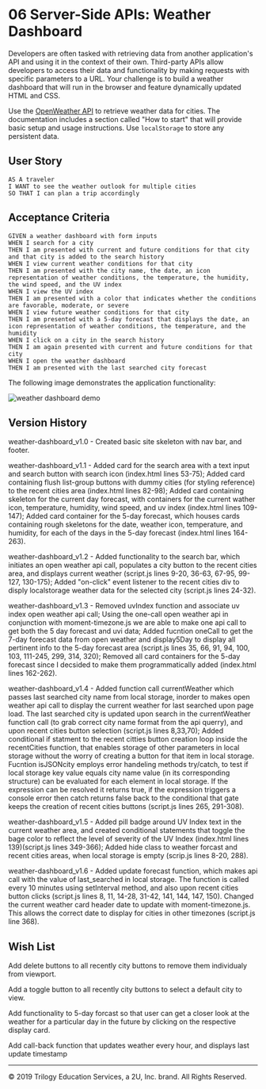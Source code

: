 # 06 Server-Side APIs: Weather Dashboard

Developers are often tasked with retrieving data from another application's API and using it in the context of their own. Third-party APIs allow developers to access their data and functionality by making requests with specific parameters to a URL. Your challenge is to build a weather dashboard that will run in the browser and feature dynamically updated HTML and CSS.

Use the [OpenWeather API](https://openweathermap.org/api) to retrieve weather data for cities. The documentation includes a section called "How to start" that will provide basic setup and usage instructions. Use `localStorage` to store any persistent data.

## User Story

```
AS A traveler
I WANT to see the weather outlook for multiple cities
SO THAT I can plan a trip accordingly
```

## Acceptance Criteria

```
GIVEN a weather dashboard with form inputs
WHEN I search for a city
THEN I am presented with current and future conditions for that city and that city is added to the search history
WHEN I view current weather conditions for that city
THEN I am presented with the city name, the date, an icon representation of weather conditions, the temperature, the humidity, the wind speed, and the UV index
WHEN I view the UV index
THEN I am presented with a color that indicates whether the conditions are favorable, moderate, or severe
WHEN I view future weather conditions for that city
THEN I am presented with a 5-day forecast that displays the date, an icon representation of weather conditions, the temperature, and the humidity
WHEN I click on a city in the search history
THEN I am again presented with current and future conditions for that city
WHEN I open the weather dashboard
THEN I am presented with the last searched city forecast
```

The following image demonstrates the application functionality:

![weather dashboard demo](assets/weather-dashboard.gif)

## Version History
weather-dashboard_v1.0 - Created basic site skeleton with nav bar, and footer.

weather-dashboard_v1.1 - Added card for the search area with a text input and search button with search icon (index.html lines 53-75); Added card containing flush list-group buttons with dummy cities (for styling reference) to the recent cities area (index.html lines 82-98); Added card containing skeleton for the current day forecast, with containers for the current wather icon, temperature, humidity, wind speed, and uv index (index.html lines 109-147); Added card container for the 5-day forecast, which houses cards containing rough skeletons for the date, weather icon, temperature, and humidity, for each of the days in the 5-day forecast (index.html lines 164-263).

weather-dashboard_v1.2 - Added functionality to the search bar, which initiates an open weather api call, populates a city button to the recent cities area, and displays current weather (script.js lines 9-20, 36-63, 67-95, 99-127, 130-175); Added "on-click" event listener to the recent cities div to disply localstorage weather data for the selected city (script.js lines 24-32).  

weather-dashboard_v1.3 - Removed uvIndex function and associate uv index open weather api call; Using the one-call open weather api in conjunction with moment-timezone.js we are able to make one api call to get both the 5 day forecast and uvi data; Added fucntion oneCall to get the 7-day forecast data from open weather and display5Day to display all pertinent info to the 5-day forecast area (script.js lines 35, 66, 91, 94, 100, 103, 111-245, 299, 314, 320); Removed all card containers for the 5-day forecast since I decsided to make them programmatically added (index.html lines 162-262). 

weather-dashboard_v1.4 - Added function call currentWeather which passes last searched city name from local storage, inorder to makes open weather api call to display the current weather for last searched upon page load. The last searched city is updated upon search in the currentWeather function call (to grab correct city name format from the api querry), and upon recent cities button selection (script.js lines 8,33,70); Added conditional if statment to the recent citties button creation loop inside the recentCities function, that enables storage of other parameters in local storage without the worry of creating a button for that item in local storage. Fucntion isJSONcity employs error handeling methods try/catch, to test if local storage key value equals city name value (in its corresponding structure) can be evaluated for each element in local storage. If the expression can be resolved it returns true, if the expression triggers a console error then catch returns false back to the conditional that gate keeps the creation of recent cities buttons (script.js lines 265, 291-308). 

weather-dashboard_v1.5 - Added pill badge around UV Index text in the current weather area, and created conditional statements that toggle the bage color to reflect the level of severity of the UV Index (index.html lines 139)(script.js lines 349-366); Added hide class to weather forcast and recent cities areas, when local storage is empty (scrip.js lines 8-20, 288).

weather-dashboard_v1.6 - Added update forecast function, which makes api call with the value of last_searched in local storage. The function is called every 10 minutes using setInterval method, and also upon recent cities button clicks (script.js lines 8, 11, 14-28, 31-42, 141, 144, 147, 150). Changed the current weather card header date to update with moment-timezone.js. This allows the correct date to display for cities in other timezones (script.js line 368).

## Wish List

Add delete buttons to all recently city buttons to remove them individualy from viewport.

Add a toggle button to all recently city buttons to select a default city to view.

Add functionality to 5-day forcast so that user can get a closer look at the weather for a particular day in the future by clicking on the respective display card.

Add call-back function that updates weather every hour, and displays last update timestamp

- - -
© 2019 Trilogy Education Services, a 2U, Inc. brand. All Rights Reserved.

